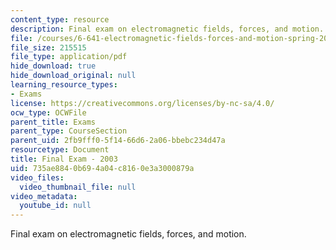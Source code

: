 ```yaml
---
content_type: resource
description: Final exam on electromagnetic fields, forces, and motion.
file: /courses/6-641-electromagnetic-fields-forces-and-motion-spring-2005/735ae8840b694a04c8160e3a3000879a_final1.pdf
file_size: 215515
file_type: application/pdf
hide_download: true
hide_download_original: null
learning_resource_types:
- Exams
license: https://creativecommons.org/licenses/by-nc-sa/4.0/
ocw_type: OCWFile
parent_title: Exams
parent_type: CourseSection
parent_uid: 2fb9fff0-5f14-66d6-2a06-bbebc234d47a
resourcetype: Document
title: Final Exam - 2003
uid: 735ae884-0b69-4a04-c816-0e3a3000879a
video_files:
  video_thumbnail_file: null
video_metadata:
  youtube_id: null
---
```

Final exam on electromagnetic fields, forces, and motion.
